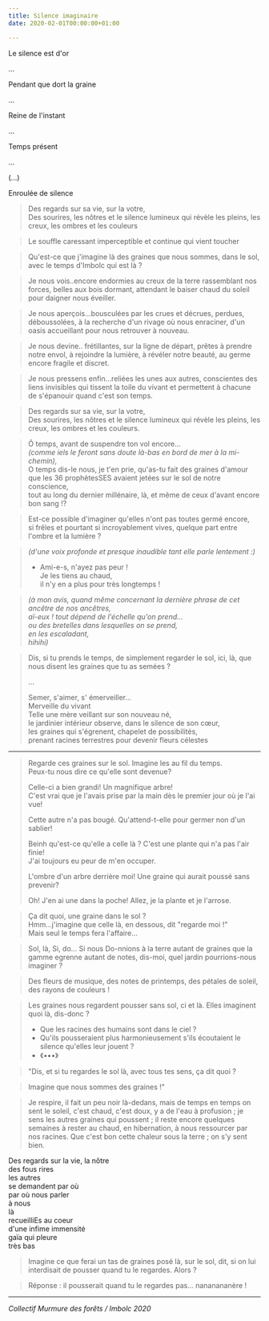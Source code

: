 ```yaml
---
title: Silence imaginaire
date: 2020-02-01T00:00:00+01:00

---
```

Le silence est d'or

…

Pendant que dort la graine

...

Reine de l'instant

...

Temps présent

...

(...)

Enroulée de silence

> 

> 

> 

> Des regards sur sa vie, sur la votre,  
>  Des sourires, les nôtres et le silence lumineux qui révèle les pleins, les creux, les ombres et les couleurs

> Le souffle caressant imperceptible et continue qui vient toucher

>   
>  

> Qu'est-ce que j'imagine là des graines que nous sommes, dans le sol, avec le temps d'Imbolc qui est là ?

> 

> Je nous vois..encore endormies au creux de la terre rassemblant nos forces, belles aux bois dormant, attendant le baiser chaud du soleil pour daigner nous éveiller.

> Je nous aperçois...bousculées par les crues et décrues, perdues, déboussolées, à la recherche d'un rivage où nous enraciner, d'un oasis accueillant pour nous retrouver à nouveau.

> Je nous devine.. frétillantes, sur la ligne de départ, prêtes à prendre notre envol, à rejoindre la lumière, à révéler notre beauté, au germe encore fragile et discret.

> Je nous pressens enfin...reliées les unes aux autres, conscientes des liens invisibles qui tissent la toile du vivant et permettent à chacune de s'épanouir quand c'est son temps.

> 

> 

> Des regards sur sa vie, sur la votre,  
>  Des sourires, les nôtres et le silence lumineux qui révèle les pleins, les creux, les ombres et les couleurs.

> 

> 

> 

> 

> Ô temps, avant de suspendre ton vol encore...  
>  _(comme iels le feront sans doute là-bas en bord de mer à la mi-chemin),_   
>  O temps dis-le nous, je t'en prie, qu'as-tu fait des graines d'amour que les 36 prophètesSES avaient jetées sur le sol de notre conscience,   
>  tout au long du dernier millénaire, là, et même de ceux d'avant encore bon sang !?

> Est-ce possible d'imaginer qu'elles n'ont pas toutes germé encore,   
>  si frêles et pourtant si incroyablement vives, quelque part entre l'ombre et la lumière ?

> _(d'une voix profonde et presque inaudible tant elle parle lentement :)_  
>  - Ami-e-s, n'ayez pas peur !   
>  Je les tiens au chaud,   
>  il n'y en a plus pour très longtemps !

> _(à mon avis, quand même concernant la dernière phrase de cet ancêtre de nos ancêtres,   
>  aï-eux ! tout dépend de l'échelle qu'on prend...   
>  ou des bretelles dans lesquelles on se prend,   
>  en les escaladant,   
>  hihihi)_

> 

> 

> Dis, si tu prends le temps, de simplement regarder le sol, ici, là, que nous disent les graines que tu as semées ?  
>    
>  ...  
>    
>  Semer, s'aimer, s' émerveiller...   
>  Merveille du vivant  
>  Telle une mère veillant sur son nouveau né,   
>  le jardinier intérieur observe, dans le silence de son cœur,   
>  les graines qui s'égrenent, chapelet de possibilités,   
>  prenant racines terrestres pour devenir fleurs célestes

***

> Regarde ces graines sur le sol. Imagine les au fil du temps.   
>  Peux-tu nous dire ce qu'elle sont devenue?  
>    
>  Celle-ci a bien grandi! Un magnifique arbre!  
>  C'est vrai que je l'avais prise par la main dès le premier jour où je l'ai vue!  
>    
>  Cette autre n'a pas bougé. Qu'attend-t-elle pour germer non d'un sablier!  
>    
>  Beinh qu'est-ce qu'elle a celle là ? C'est une plante qui n'a pas l'air finie!  
>  J'ai toujours eu peur de m'en occuper.   
>    
>  L'ombre d'un arbre derrière moi! Une graine qui aurait poussé sans prevenir?  
>    
>  Oh! J'en ai une dans la poche! Allez, je la plante et je l'arrose.

> 

> 

> Ça dit quoi, une graine dans le sol ?  
>  Hmm...j'imagine que celle là, en dessous, dit "regarde moi !"   
>  Mais seul le temps fera l'affaire...

> 

> 

> 

> Sol, là, Si, do... Si nous Do-nnions à la terre autant de graines que la gamme egrenne autant de notes, dis-moi, quel jardin pourrions-nous imaginer ?

> Des fleurs de musique, des notes de printemps, des pétales de soleil, des rayons de couleurs !

> 

> 

> 

> Les graines nous regardent pousser sans sol, ci et là. Elles imaginent quoi là, dis-donc ?   
>    
>  - Que les racines des humains sont dans le ciel ?  
>  - Qu'ils pousseraient plus harmonieusement s'ils écoutaient le silence qu'elles leur jouent ?  
>  - 《•••》  
>    
>  

> 

> 

> 

> 

> "Dis, et si tu regardes le sol là, avec tous tes sens, ça dit quoi ?

> Imagine que nous sommes des graines !"

> 

> Je respire, il fait un peu noir là-dedans, mais de temps en temps on sent le soleil, c'est chaud, c'est doux, y a de l'eau à profusion ; je sens les autres graines qui poussent ; il reste encore quelques semaines à rester au chaud, en hibernation, à nous ressourcer par nos racines. Que c'est bon cette chaleur sous la terre ; on s'y sent bien.

> 

> 

> 

> 

Des regards sur la vie, la nôtre   
 des fous rires   
 les autres  
 se demandent par où  
 par où nous parler  
 à nous   
 là   
 recueilliEs au coeur  
 d'une infime immensité   
 gaïa qui pleure  
 très bas

> 

> 

> 

> 

> 

> 

> 

> Imagine ce que ferai un tas de graines posé là, sur le sol, dit, si on lui interdisait de pousser quand tu le regardes. Alors ?

> Réponse : il pousserait quand tu le regardes pas... nananananère !

***

  
   
 

_Collectif Murmure des forêts / Imbolc 2020_